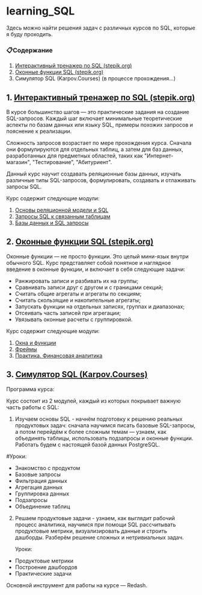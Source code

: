 # learning_SQL

Здесь можно найти решения задач с различных курсов по SQL, которые я буду проходить.
### 📋Содержание  
1. [Интерактивный тренажер по SQL (stepik.org)](https://github.com/Aculanma/learning_SQL/tree/main/%D0%98%D0%BD%D1%82%D0%B5%D1%80%D0%B0%D0%BA%D1%82%D0%B8%D0%B2%D0%BD%D1%8B%D0%B9%20%D1%82%D1%80%D0%B5%D0%BD%D0%B0%D0%B6%D0%B5%D1%80%20%D0%BF%D0%BE%20SQL%20(stepik.org))
2. [Оконные функции SQL (stepik.org)](https://github.com/Aculanma/learning_SQL/tree/main/%D0%9E%D0%BA%D0%BE%D0%BD%D0%BD%D1%8B%D0%B5%20%D1%84%D1%83%D0%BD%D0%BA%D1%86%D0%B8%D0%B8%20SQL%20(stepik.org))
3. Симулятор SQL (Karpov.Courses) (в процессе прохождения...)


## 1. [Интерактивный тренажер по SQL (stepik.org)](https://stepik.org/course/63054/info)


В курсе большинство шагов — это практические задания на создание SQL-запросов. Каждый шаг включает  минимальные теоретические аспекты по базам данных или языку SQL, примеры похожих запросов и пояснение к реализации.  

Сложность запросов возрастает по мере прохождения курса. Сначала они формулируются для отдельных таблиц, а затем для баз данных, разработанных для предметных областей, таких как "Интернет-магазин", "Тестирование", "Абитуриент". 

Данный курс научит создавать реляционные базы данных, изучать различные типы SQL-запросов, формулировать, создавать и отлаживать запросы SQL.  

Курс содержит следующие модули:  
1. [Основы реляционной модели и SQL](https://github.com/Aculanma/learning_SQL/tree/main/%D0%98%D0%BD%D1%82%D0%B5%D1%80%D0%B0%D0%BA%D1%82%D0%B8%D0%B2%D0%BD%D1%8B%D0%B9%20%D1%82%D1%80%D0%B5%D0%BD%D0%B0%D0%B6%D0%B5%D1%80%20%D0%BF%D0%BE%20SQL%20(stepik.org)/%D0%9E%D1%81%D0%BD%D0%BE%D0%B2%D1%8B%20%D1%80%D0%B5%D0%BB%D1%8F%D1%86%D0%B8%D0%BE%D0%BD%D0%BD%D0%BE%D0%B9%20%D0%BC%D0%BE%D0%B4%D0%B5%D0%BB%D0%B8%20%D0%B8%20SQL)  
2. [Запросы SQL к связанным таблицам](https://github.com/Aculanma/learning_SQL/tree/main/%D0%98%D0%BD%D1%82%D0%B5%D1%80%D0%B0%D0%BA%D1%82%D0%B8%D0%B2%D0%BD%D1%8B%D0%B9%20%D1%82%D1%80%D0%B5%D0%BD%D0%B0%D0%B6%D0%B5%D1%80%20%D0%BF%D0%BE%20SQL%20(stepik.org)/%D0%97%D0%B0%D0%BF%D1%80%D0%BE%D1%81%D1%8B%20SQL%20%20%D0%BA%20%D1%81%D0%B2%D1%8F%D0%B7%D0%B0%D0%BD%D0%BD%D1%8B%D0%BC%20%D1%82%D0%B0%D0%B1%D0%BB%D0%B8%D1%86%D0%B0%D0%BC)  
3. [Базы данных и SQL запросы](https://github.com/Aculanma/learning_SQL/tree/main/%D0%98%D0%BD%D1%82%D0%B5%D1%80%D0%B0%D0%BA%D1%82%D0%B8%D0%B2%D0%BD%D1%8B%D0%B9%20%D1%82%D1%80%D0%B5%D0%BD%D0%B0%D0%B6%D0%B5%D1%80%20%D0%BF%D0%BE%20SQL%20(stepik.org)/%D0%91%D0%B0%D0%B7%D1%8B%20%D0%B4%D0%B0%D0%BD%D0%BD%D1%8B%D1%85%20%D0%B8%20SQL%20%D0%B7%D0%B0%D0%BF%D1%80%D0%BE%D1%81%D1%8B) 

## 2. [Оконные функции SQL (stepik.org)](https://stepik.org/course/95367/info)

Оконные функции — не просто функции. Это целый мини-язык внутри обычного SQL. Курс представляет собой понятное и наглядное введение в оконные функции, и включает в себя следующие задачи:

- Ранжировать записи и разбивать их на группы;
- Сравнивать записи друг с другом и с границами секций;
- Считать общие агрегаты и агрегаты по секциям;
- Считать скользящие и накопительные агрегаты;
- Запускать функции на отдельных записях, группах и диапазонах;
- Отсеивать часть записей при агрегации;
- Увязывать оконные расчеты с группировкой.

Курс содержит следующие модули:
1. [Окна и функции](https://github.com/Aculanma/learning_SQL/tree/main/%D0%9E%D0%BA%D0%BE%D0%BD%D0%BD%D1%8B%D0%B5%20%D1%84%D1%83%D0%BD%D0%BA%D1%86%D0%B8%D0%B8%20SQL%20(stepik.org)/%D0%9E%D0%BA%D0%BD%D0%B0%20%D0%B8%20%D1%84%D1%83%D0%BD%D0%BA%D1%86%D0%B8%D0%B8)  
2. [Фреймы](https://github.com/Aculanma/learning_SQL/tree/main/%D0%9E%D0%BA%D0%BE%D0%BD%D0%BD%D1%8B%D0%B5%20%D1%84%D1%83%D0%BD%D0%BA%D1%86%D0%B8%D0%B8%20SQL%20(stepik.org)/%D0%A4%D1%80%D0%B5%D0%B9%D0%BC%D1%8B)
3. [Практика. Финансовая аналитика](https://github.com/Aculanma/learning_SQL/blob/main/%D0%9E%D0%BA%D0%BE%D0%BD%D0%BD%D1%8B%D0%B5%20%D1%84%D1%83%D0%BD%D0%BA%D1%86%D0%B8%D0%B8%20SQL%20(stepik.org)/%D0%9F%D1%80%D0%B0%D0%BA%D1%82%D0%B8%D0%BA%D0%B0.%20%D0%A4%D0%B8%D0%BD%D0%B0%D0%BD%D1%81%D0%BE%D0%B2%D0%B0%D1%8F%20%D0%B0%D0%BD%D0%B0%D0%BB%D0%B8%D1%82%D0%B8%D0%BA%D0%B0/%D0%A4%D0%B8%D0%BD%D0%B0%D0%BD%D1%81%D0%BE%D0%B2%D0%B0%D1%8F%20%D0%B0%D0%BD%D0%B0%D0%BB%D0%B8%D1%82%D0%B8%D0%BA%D0%B0.ipynb)

## 3. [Симулятор SQL (Karpov.Courses)](https://karpov.courses/simulator-sql)

Программа курса:

Курс состоит из 2 модулей, каждый из которых покрывает важную часть работы с SQL:
1. Изучаем основы SQL - начнём подготовку к решению реальных продуктовых задач: сначала научимся писать базовые SQL-запросы, а потом перейдём к более сложным темам — узнаем, как объединять таблицы, использовать подзапросы и оконные функции. Работать будем с настоящей базой данных PostgreSQL.  
  
  #Уроки:  
  - Знакомство с продуктом
  - Базовые запросы
  - Фильтрация данных
  - Агрегация данных
  - Группировка данных
  - Подзапросы
  - Объединение таблиц
2. Решаем продуктовые задачи - узнаем, как выглядит рабочий процесс аналитика, научимся при помощи SQL рассчитывать продуктовые метрики, визуализировать данные и строить дашборды. Разберём решение сложных и нетривиальных задач.  

    Уроки:  
  - Продуктовые метрики
  - Построение дашбордов
  - Практические задачи
  
Основной инструмент для работы на курсе — Redash. 

